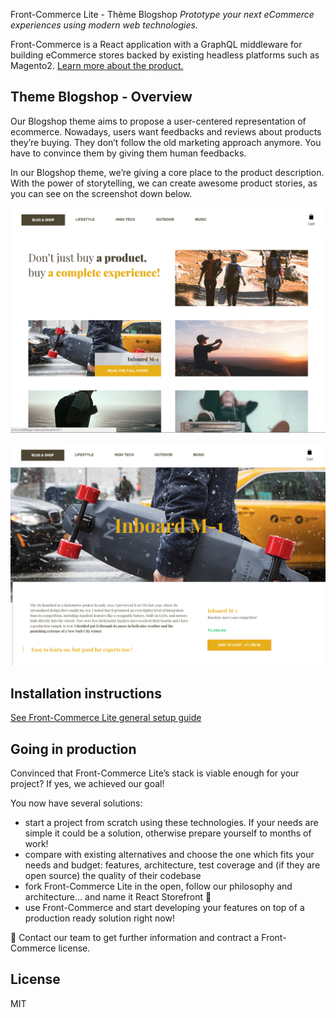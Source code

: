 Front-Commerce Lite - Thème Blogshop
*Prototype your next eCommerce experiences using modern web technologies.*

Front-Commerce is a React application with a GraphQL middleware for building eCommerce stores backed by existing headless platforms such as Magento2. [Learn more about the product.](https://developers.front-commerce.com/)

## Theme Blogshop - Overview
Our Blogshop theme aims to propose a user-centered representation of ecommerce. Nowadays, users want feedbacks and reviews about products they’re buying. They don’t follow the old marketing approach anymore. You have to convince them by giving them human feedbacks.

In our Blogshop theme, we’re giving a core place to the product description. With the power of storytelling, we can create awesome product stories, as you can see on the screenshot down below.

![home page](homepage.png)

![product page](pp.png)

## Installation instructions
[See Front-Commerce Lite general setup guide](https://github.com/front-commerce/front-commerce-lite/blob/master/README.md)

## Going in production
Convinced that Front-Commerce Lite’s stack is viable enough for your project? If yes, we achieved our goal!

You now have several solutions:

* start a project from scratch using these technologies. If your needs are simple it could be a solution, otherwise prepare yourself to months of work!
* compare with existing alternatives and choose the one which fits your needs and budget: features, architecture, test coverage and (if they are open source) the quality of their codebase
* fork Front-Commerce Lite in the open, follow our philosophy and architecture… and name it React Storefront :slightly_smiling_face:
* use Front-Commerce and start developing your features on top of a production ready solution right now!

:email: Contact our team to get further information and contract a Front-Commerce license.

## License
MIT